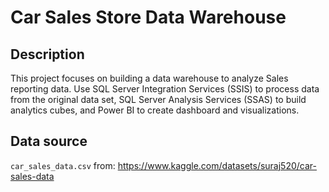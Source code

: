 # Car Sales Store Data Warehouse
## Description
This project focuses on building a data warehouse to analyze Sales reporting data. Use SQL Server Integration Services (SSIS) to process data from the original data set, SQL Server Analysis Services (SSAS) to build analytics cubes, and Power BI to create dashboard and visualizations.
## Data source
`car_sales_data.csv` from: https://www.kaggle.com/datasets/suraj520/car-sales-data
